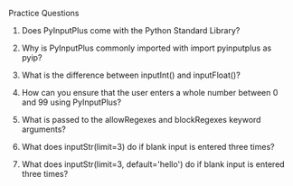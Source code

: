Practice Questions

1. Does PyInputPlus come with the Python Standard Library?

2. Why is PyInputPlus commonly imported with import pyinputplus as pyip?

3. What is the difference between inputInt() and inputFloat()?

4. How can you ensure that the user enters a whole number between 0 and 99 using PyInputPlus?

5. What is passed to the allowRegexes and blockRegexes keyword arguments?

6. What does inputStr(limit=3) do if blank input is entered three times?

7. What does inputStr(limit=3, default='hello') do if blank input is entered three times?
